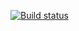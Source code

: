 [![Build status](https://ci.appveyor.com/api/projects/status/vcapvvgesh609prb/branch/main?svg=true)](https://ci.appveyor.com/project/DmitriRomanov86/pattern1-2/branch/main)
